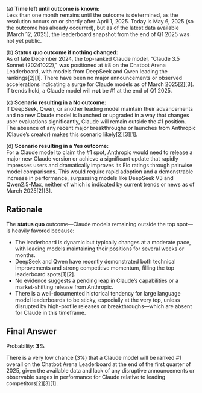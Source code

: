 (a) **Time left until outcome is known:**  
Less than one month remains until the outcome is determined, as the resolution occurs on or shortly after April 1, 2025. Today is May 6, 2025 (so the outcome has already occurred), but as of the latest data available (March 12, 2025), the leaderboard snapshot from the end of Q1 2025 was not yet public.

(b) **Status quo outcome if nothing changed:**  
As of late December 2024, the top-ranked Claude model, "Claude 3.5 Sonnet (20241022)," was positioned at #8 on the Chatbot Arena Leaderboard, with models from DeepSeek and Qwen leading the rankings[2][1]. There have been no major announcements or observed accelerations indicating a surge for Claude models as of March 2025[2][3]. If trends hold, a Claude model will **not** be #1 at the end of Q1 2025.

(c) **Scenario resulting in a No outcome:**  
If DeepSeek, Qwen, or another leading model maintain their advancements and no new Claude model is launched or upgraded in a way that changes user evaluations significantly, Claude will remain outside the #1 position. The absence of any recent major breakthroughs or launches from Anthropic (Claude’s creator) makes this scenario likely[2][3][1].

(d) **Scenario resulting in a Yes outcome:**  
For a Claude model to claim the #1 spot, Anthropic would need to release a major new Claude version or achieve a significant update that rapidly impresses users and dramatically improves its Elo ratings through pairwise model comparisons. This would require rapid adoption and a demonstrable increase in performance, surpassing models like DeepSeek V3 and Qwen2.5-Max, neither of which is indicated by current trends or news as of March 2025[2][3].

## Rationale

The **status quo** outcome—Claude models remaining outside the top spot—is heavily favored because:
- The leaderboard is dynamic but typically changes at a moderate pace, with leading models maintaining their positions for several weeks or months.
- DeepSeek and Qwen have recently demonstrated both technical improvements and strong competitive momentum, filling the top leaderboard spots[1][2].
- No evidence suggests a pending leap in Claude’s capabilities or a market-shifting release from Anthropic.
- There is a well-documented historical tendency for large language model leaderboards to be sticky, especially at the very top, unless disrupted by high-profile releases or breakthroughs—which are absent for Claude in this timeframe.

## Final Answer

Probability: **3%**

There is a very low chance (3%) that a Claude model will be ranked #1 overall on the Chatbot Arena Leaderboard at the end of the first quarter of 2025, given the available data and lack of any disruptive announcements or observable surges in performance for Claude relative to leading competitors[2][3][1].